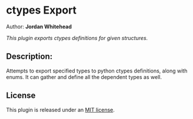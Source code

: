 # ctypes Export
Author: **Jordan Whitehead**

_This plugin exports ctypes definitions for given structures._

## Description:
Attempts to export specified types to python ctypes definitions, along with enums. It can gather and define all the dependent types as well.

## License

This plugin is released under an [MIT license](./LICENSE).
